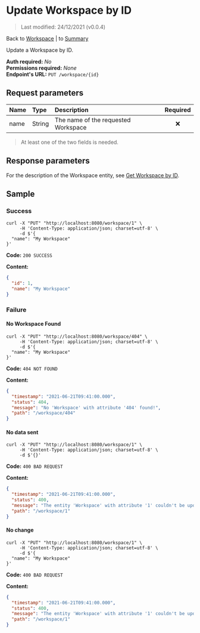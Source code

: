 # Update Workspace by ID

> Last modified: 24/12/2021 (v0.0.4)

Back to [Workspace](../Workspace.md) | to [Summary](../../README.md)

Update a Workspace by ID.

**Auth required:** _No_  
**Permissions required:** _None_  
**Endpoint's URL:** `PUT /workspace/{id}`

## Request parameters

| Name | Type   | Description                         | Required |
|:-----|:-------|:------------------------------------|:--------:|
| name | String | The name of the requested Workspace |    ❌     |

> At least one of the two fields is needed.

## Response parameters

For the description of the Workspace entity, see [Get Workspace by ID](Get-Workspace-by-ID.md).

## Sample

### Success

```shell
curl -X "PUT" "http://localhost:8080/workspace/1" \
     -H 'Content-Type: application/json; charset=utf-8' \
     -d $'{
  "name": "My Workspace"
}'
```

**Code:** `200 SUCCESS`

**Content:**

```json
{
  "id": 1,
  "name": "My Workspace"
}
```

### Failure

#### No Workspace Found

```shell
curl -X "PUT" "http://localhost:8080/workspace/404" \
     -H 'Content-Type: application/json; charset=utf-8' \
     -d $'{
  "name": "My Workspace"
}'
```

**Code:** `404 NOT FOUND`

**Content:**

```json
{
  "timestamp": "2021-06-21T09:41:00.000",
  "status": 404,
  "message": "No 'Workspace' with attribute '404' found!",
  "path": "/workspace/404"
}
```

#### No data sent

```shell
curl -X "PUT" "http://localhost:8080/workspace/1" \
     -H 'Content-Type: application/json; charset=utf-8' \
     -d $'{}'
```

**Code:** `400 BAD REQUEST`

**Content:**

```json
{
  "timestamp": "2021-06-21T09:41:00.000",
  "status": 400,
  "message": "The entity 'Workspace' with attribute '1' couldn't be updated! Nothing was sent in the body.",
  "path": "/workspace/1"
}
```

#### No change

```shell
curl -X "PUT" "http://localhost:8080/workspace/1" \
     -H 'Content-Type: application/json; charset=utf-8' \
     -d $'{
  "name": "My Workspace"
}'
```

**Code:** `400 BAD REQUEST`

**Content:**

```json
{
  "timestamp": "2021-06-21T09:41:00.000",
  "status": 400,
  "message": "The entity 'Workspace' with attribute '1' couldn't be updated! Please check the changes you've made.",
  "path": "/workspace/1"
}
```
